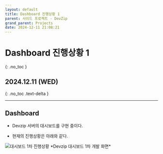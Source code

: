 ```yaml
---
layout: default
title: Dashboard 진행상황 1
parent: 사이드 프로젝트 - DevZip
grand_parent: Projects
date: 2024-12-11 21:08:21
---
```


# Dashboard 진행상황 1
{: .no_toc }

## 2024.12.11 (WED)
{: .no_toc .text-delta }

---

## Dashboard

- Devzip 서버의 대시보드를 구현 중이다.

- 현재의 진행상황은 아래와 같다.

<img src="../../../../assets/images/devzip/스크린샷 2024-12-11 오후 9.07.36.png" alt="대시보드 1차 진행상황">
*Devzip 대시보드 1차 개발 화면*